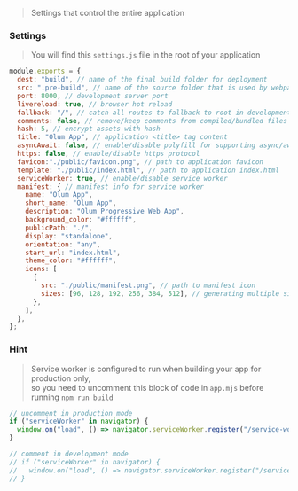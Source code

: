 > Settings that control the entire application

### Settings
> You will find this `settings.js` file in the root of your application

```javascript
module.exports = {
  dest: "build", // name of the final build folder for deployment
  src: ".pre-build", // name of the source folder that is used by webpack bundler
  port: 8000, // development server port
  livereload: true, // browser hot reload
  fallback: "/", // catch all routes to fallback to root in development mode only
  comments: false, // remove/keep comments from compiled/bundled files in build folder
  hash: 5, // encrypt assets with hash 
  title: "Olum App", // application <title> tag content
  asyncAwait: false, // enable/disable polyfill for supporting async/await
  https: false, // enable/disable https protocol
  favicon:"./public/favicon.png", // path to application favicon
  template: "./public/index.html", // path to application index.html
  serviceWorker: true, // enable/disable service worker
  manifest: { // manifest info for service worker
    name: "Olum App",
    short_name: "Olum App",
    description: "Olum Progressive Web App",
    background_color: "#ffffff",
    publicPath: "./",
    display: "standalone",
    orientation: "any",
    start_url: "index.html",
    theme_color: "#ffffff",
    icons: [
      {
        src: "./public/manifest.png", // path to manifest icon
        sizes: [96, 128, 192, 256, 384, 512], // generating multiple sizes of a single icon
      },
    ],
  },
};
```

### Hint
> Service worker is configured to run when building your app for production only,</br>
so you need to uncomment this block of code in `app.mjs` before running `npm run build`
```javascript
// uncomment in production mode
if ("serviceWorker" in navigator) {
  window.on("load", () => navigator.serviceWorker.register("/service-worker.js").catch(console.error));
}

// comment in development mode
// if ("serviceWorker" in navigator) {
//   window.on("load", () => navigator.serviceWorker.register("/service-worker.js").catch(console.error));
// }
```